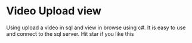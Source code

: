 # Video Upload view
 Using upload a video in sql and view in browse using c#. It is easy to use and connect to the sql server. Hit star if you like this
